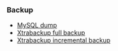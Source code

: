 ### Backup

* [MySQL dump](https://dev.mysql.com/doc/refman/8.0/en/mysqldump.html)
* [Xtrabackup full backup](https://www.percona.com/doc/percona-xtrabackup/8.0/backup_scenarios/full_backup.html)
* [Xtrabackup incremental backup](https://www.percona.com/doc/percona-xtrabackup/8.0/backup_scenarios/incremental_backup.html)
